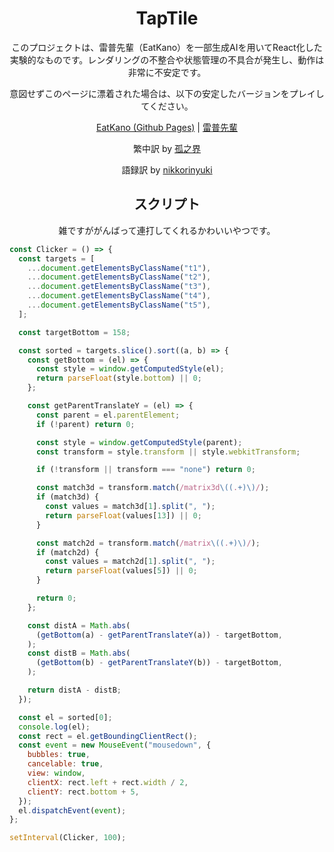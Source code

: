 <div align="center">

# TapTile

このプロジェクトは、雷普先輩（EatKano）を一部生成AIを用いてReact化した実験的なものです。レンダリングの不整合や状態管理の不具合が発生し、動作は非常に不安定です。

意図せずこのページに漂着された場合は、以下の安定したバージョンをプレイしてください。

[EatKano (Github Pages)](https://arcxingye.github.io/EatKano/index.html) |
[雷普先輩](https://rape.konnokai.me/index.html)

繁中訳 by [孤之界](https://github.com/konnnokai)

語録訳 by [nikkorinyuki](https://github.com/nikkorinyuki)

## スクリプト

雑ですががんばって連打してくれるかわいいやつです。

</div>

```js
const Clicker = () => {
  const targets = [
    ...document.getElementsByClassName("t1"),
    ...document.getElementsByClassName("t2"),
    ...document.getElementsByClassName("t3"),
    ...document.getElementsByClassName("t4"),
    ...document.getElementsByClassName("t5"),
  ];

  const targetBottom = 158;

  const sorted = targets.slice().sort((a, b) => {
    const getBottom = (el) => {
      const style = window.getComputedStyle(el);
      return parseFloat(style.bottom) || 0;
    };

    const getParentTranslateY = (el) => {
      const parent = el.parentElement;
      if (!parent) return 0;

      const style = window.getComputedStyle(parent);
      const transform = style.transform || style.webkitTransform;

      if (!transform || transform === "none") return 0;

      const match3d = transform.match(/matrix3d\((.+)\)/);
      if (match3d) {
        const values = match3d[1].split(", ");
        return parseFloat(values[13]) || 0;
      }

      const match2d = transform.match(/matrix\((.+)\)/);
      if (match2d) {
        const values = match2d[1].split(", ");
        return parseFloat(values[5]) || 0;
      }

      return 0;
    };

    const distA = Math.abs(
      (getBottom(a) - getParentTranslateY(a)) - targetBottom,
    );
    const distB = Math.abs(
      (getBottom(b) - getParentTranslateY(b)) - targetBottom,
    );

    return distA - distB;
  });

  const el = sorted[0];
  console.log(el);
  const rect = el.getBoundingClientRect();
  const event = new MouseEvent("mousedown", {
    bubbles: true,
    cancelable: true,
    view: window,
    clientX: rect.left + rect.width / 2,
    clientY: rect.bottom + 5,
  });
  el.dispatchEvent(event);
};

setInterval(Clicker, 100);
```
